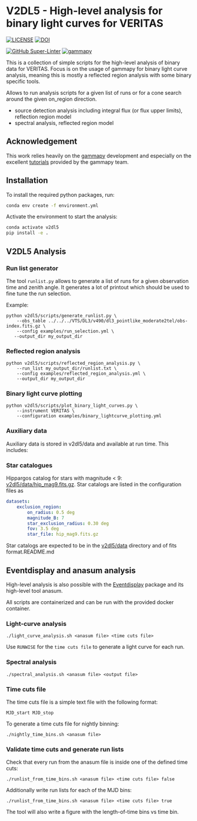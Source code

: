 # V2DL5 - High-level analysis for binary light curves for VERITAS

[![LICENSE](https://img.shields.io/badge/License-BSD_3--Clause-blue.svg)](https://github.com/GernotMaier/V2DL5-Binary-Analysis/blob/main/LICENSE)
[![DOI](https://zenodo.org/badge/673002313.svg)](https://zenodo.org/badge/latestdoi/673002313)

[![GitHub Super-Linter](https://github.com/GernotMaier/V2DL5/actions/workflows/linter.yml/badge.svg)](https://github.com/marketplace/actions/super-linter)
[![gammapy](https://img.shields.io/badge/powered%20by-gammapy-orange.svg?style=flat)](https://www.gammapy.org/)

This is a collection of simple scripts for the high-level analysis of binary data for VERITAS.
Focus is on the usage of gammapy for binary light curve analysis, meaning this is mostly a reflected region analysis with some binary specific tools.

Allows to run analysis scripts for a given list of runs or for a cone search around the given on\_region direction.

- source detection analysis including integral flux (or flux upper limits), reflection region model
- spectral analysis, reflected region model

## Acknowledgement

This work relies heavily on the [gammapy](https://gammapy.org/) development and especially on the excellent [tutorials](https://docs.gammapy.org/1.1/tutorials/index.html) provided by the gammapy team.

## Installation

To install the required python packages, run:

```bash
conda env create -f environment.yml
```

Activate the environment to start the analysis:

```bash
conda activate v2dl5
pip install -e .
```

## V2DL5 Analysis

### Run list generator

The tool `runlist.py` allows to generate a list of runs for a given observation time and zenith angle.
It generates a lot of printout which should be used to fine tune the run selection.

Example:

```console
python v2dl5/scripts/generate_runlist.py \
    --obs_table ../../../VTS/DL3/v490/dl3_pointlike_moderate2tel/obs-index.fits.gz \
    --config examples/run_selection.yml \
   --output_dir my_output_dir
```

### Reflected region analysis

```console
python v2dl5/scripts/reflected_region_analysis.py \
    --run_list my_output_dir/runlist.txt \
    --config examples/reflected_region_analysis.yml \
    --output_dir my_output_dir
```

### Binary light curve plotting

```console
python v2dl5/scripts/plot_binary_light_curves.py \
    --instrument VERITAS \
    --configuration examples/binary_lightcurve_plotting.yml
```

### Auxiliary data

Auxiliary data is stored in v2dl5/data and available at run time. This includes:

### Star catalogues

Hippargos catalog for stars with magnitude < 9: [v2dl5/data/hip_mag9.fits.gz](v2dl5/data/hip_mag9.fits.gz).
Star catalogs are listed in the configuration files as

```yaml
datasets:
    exclusion_region:
        on_radius: 0.5 deg
        magnitude_B: 7
        star_exclusion_radius: 0.30 deg
        fov: 3.5 deg
        star_file: hip_mag9.fits.gz
```

Star catalogs are expected to be in the [v2dl5/data](v2dl5/data) directory and of fits format.README.md

## Eventdisplay and anasum analysis

High-level analysis is also possible with the [Eventdisplay](https://github.com/VERITAS-Observatory/EventDisplay_v4) package and its high-level tool anasum.

All scripts are containerized and can be run with the provided docker container.

### Light-curve analysis

```console
./light_curve_analysis.sh <anasum file> <time cuts file>
```

Use `RUNWISE` for the `time cuts file` to generate a light curve for each run.

### Spectral analysis

```console
./spectral_analysis.sh <anasum file> <output file>
```

### Time cuts file

The time cuts file is a simple text file with the following format:

```text
MJD_start MJD_stop
```

To generate a time cuts file for nightly binning:

```console
./nightly_time_bins.sh <anasum file>
```

### Validate time cuts and generate run lists

Check that every run from the anasum file is inside one of the defined time cuts:

```console
./runlist_from_time_bins.sh <anasum file> <time cuts file> false
```

Additionally write run lists for each of the MJD bins:

```console
./runlist_from_time_bins.sh <anasum file> <time cuts file> true
```

The tool will also write a figure with the length-of-time bins vs time bin.
